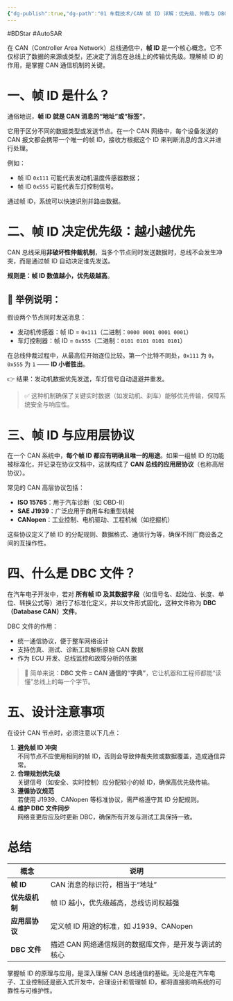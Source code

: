 ```yaml
---
{"dg-publish":true,"dg-path":"01 车载技术/CAN 帧 ID 详解：优先级、仲裁与 DBC 协议.md","permalink":"/01 车载技术/CAN 帧 ID 详解：优先级、仲裁与 DBC 协议/","created":"2019-09-27T09:22:51.000+08:00","updated":"2025-10-14T14:19:26.690+08:00"}
---
```


#BDStar #AutoSAR 

在 CAN（Controller Area Network）总线通信中，**帧 ID** 是一个核心概念。它不仅标识了数据的来源或类型，还决定了消息在总线上的传输优先级。理解帧 ID 的作用，是掌握 CAN 通信机制的关键。

# 一、帧 ID 是什么？

通俗地说，**帧 ID 就是 CAN 消息的“地址”或“标签”**。

它用于区分不同的数据类型或发送节点。在一个 CAN 网络中，每个设备发送的 CAN 报文都会携带一个唯一的帧 ID，接收方根据这个 ID 来判断消息的含义并进行处理。

例如：
- 帧 ID `0x111` 可能代表发动机温度传感器数据；
- 帧 ID `0x555` 可能代表车灯控制信号。

通过帧 ID，系统可以快速识别并路由数据。

# 二、帧 ID 决定优先级：越小越优先

CAN 总线采用**非破坏性仲裁机制**，当多个节点同时发送数据时，总线不会发生冲突，而是通过帧 ID 自动决定谁先发送。

**规则是：帧 ID 数值越小，优先级越高**。

## 🌰 举例说明：

假设两个节点同时发送消息：
- 发动机传感器：帧 ID = `0x111`（二进制：`0000 0001 0001 0001`）
- 车灯控制器：帧 ID = `0x555`（二进制：`0101 0101 0101 0101`）

在总线仲裁过程中，从最高位开始逐位比较。第一个比特不同处，`0x111` 为 `0`，`0x555` 为 `1` —— **ID 小者胜出**。

👉 结果：发动机数据优先发送，车灯信号自动退避并重发。

> ✅ 这种机制确保了关键实时数据（如发动机、刹车）能够优先传输，保障系统安全与响应性。

# 三、帧 ID 与应用层协议

在一个 CAN 系统中，**每个帧 ID 都应有明确且唯一的用途**。如果一组帧 ID 的功能被标准化，并记录在协议文档中，这就构成了 **CAN 总线的应用层协议**（也称高层协议）。

常见的 CAN 高层协议包括：

- **ISO 15765**：用于汽车诊断（如 OBD-II）
- **SAE J1939**：广泛应用于商用车和重型机械
- **CANopen**：工业控制、电机驱动、工程机械（如挖掘机）

这些协议定义了帧 ID 的分配规则、数据格式、通信行为等，确保不同厂商设备之间的互操作性。

# 四、什么是 DBC 文件？

在汽车电子开发中，若对 **所有帧 ID 及其数据字段**（如信号名、起始位、长度、单位、转换公式等）进行了标准化定义，并以文件形式固化，这种文件称为 **DBC（Database CAN）文件**。

DBC 文件的作用：

- 统一通信协议，便于整车网络设计
- 支持仿真、测试、诊断工具解析原始 CAN 数据
- 作为 ECU 开发、总线监控和故障分析的依据

> 📌 简单来说：**DBC 文件 = CAN 通信的“字典”**，它让机器和工程师都能“读懂”总线上的每一个字节。

# 五、设计注意事项

在设计 CAN 节点时，必须注意以下几点：

1. **避免帧 ID 冲突**  
   不同节点不应使用相同的帧 ID，否则会导致仲裁失败或数据覆盖，造成通信异常。
2. **合理规划优先级**  
   关键信号（如安全、实时控制）应分配较小的帧 ID，确保高优先级传输。
3. **遵循协议规范**  
   若使用 J1939、CANopen 等标准协议，需严格遵守其 ID 分配规则。
4. **维护 DBC 文件同步**  
   网络变更后应及时更新 DBC，确保所有开发与测试工具保持一致。

# 总结

| 概念 | 说明 |
|------|------|
| **帧 ID** | CAN 消息的标识符，相当于“地址” |
| **优先级机制** | 帧 ID 越小，优先级越高，总线访问权越强 |
| **应用层协议** | 定义帧 ID 用途的标准，如 J1939、CANopen |
| **DBC 文件** | 描述 CAN 网络通信规则的数据库文件，是开发与调试的核心 |

掌握帧 ID 的原理与应用，是深入理解 CAN 总线通信的基础。无论是在汽车电子、工业控制还是嵌入式开发中，合理设计和管理帧 ID，都将直接影响系统的可靠性与可维护性。